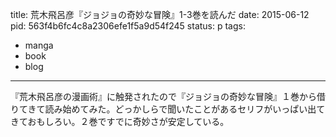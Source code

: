 title: 荒木飛呂彦『ジョジョの奇妙な冒険』1-3巻を読んだ
date: 2015-06-12
pid: 563f4b6fc4c8a2306efe1f5a9d54f245
status: p
tags:
- manga
- book
- blog
---

『荒木飛呂彦の漫画術』に触発されたので『ジョジョの奇妙な冒険』１巻から借りてきて読み始めてみた。どっかしらで聞いたことがあるセリフがいっぱい出てきておもしろい。２巻ですでに奇妙さが安定している。
